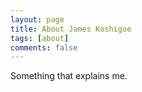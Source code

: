 ```yaml
---
layout: page
title: About James Koshigoe
tags: [about]
comments: false
---
```


Something that explains me.
